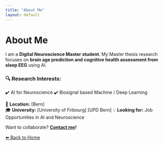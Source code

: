 ```yaml
---
title: "About Me"
layout: default
---
```


# About Me  

I am a **Digital Neuroscience Master student**.
My Master thesis research focuses on **brain age prediction and cognitive health assessment from sleep EEG** using AI.  

### 🔍 Research Interests:
✔️ AI for Neuroscience
✔️ Biosignal based Machine / Deep Learning   

📍 **Location:** [Bern]  
🎓 **University:** [University of Fribourg] [UPD Bern] 
💡 **Looking for:** Job Opportunities in AI and Neuroscience

Want to collaborate? **[Contact me](mailto:hannah.portmann@unifr.ch)!**

[⬅️ Back to Home](index.md)
